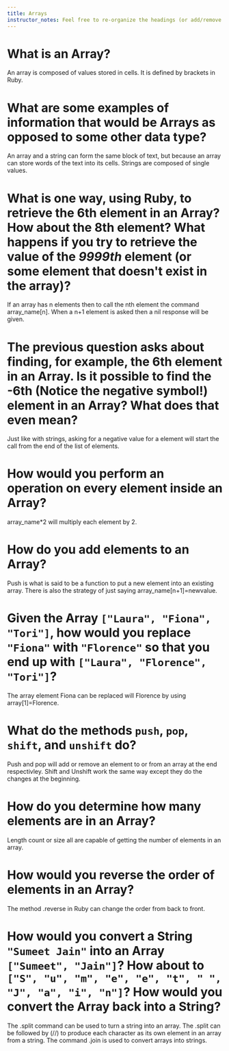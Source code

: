 ```yaml
---
title: Arrays
instructor_notes: Feel free to re-organize the headings (or add/remove headings) below. We included the headings for your benefit, but it's 100% fine if you want to write your responses in some different structure.
---
```


# What is an Array?

An array is composed of values stored in cells. It is defined by brackets in Ruby.

# What are some examples of information that would be Arrays as opposed to some other data type?

An array and a string can form the same block of text, but because an array can
store words of the text into its cells. Strings are composed of single values.

# What is one way, using Ruby, to retrieve the 6th element in an Array? How about the 8th element? What happens if you try to retrieve the value of the _9999th_ element (or some element that doesn't exist in the array)?

If an array has n elements then to call the nth element the command array_name[n].
When a n+1 element is asked then a nil response will be given.

# The previous question asks about finding, for example, the 6th element in an Array. Is it possible to find the **-6th** (Notice the negative symbol!) element in an Array? What does that even mean?

Just like with strings, asking for a negative value for a element will start the
call from the end of the list of elements.

# How would you perform an operation on every element inside an Array?

array_name*2 will multiply each element by 2. 

# How do you add elements to an Array?

Push is what is said to be a function to put a new element into an existing array.
There is also the strategy of just saying array_name[n+1]=newvalue.

# Given the Array `["Laura", "Fiona", "Tori"]`, how would you replace `"Fiona"` with `"Florence"` so that you end up with `["Laura", "Florence", "Tori"]`?

The array element Fiona can be replaced will Florence by using array[1]=Florence.

# What do the methods `push`, `pop`, `shift`, and `unshift` do?

Push and pop will add or remove an element to or from an array at the end
respectivley. Shift and Unshift work the same way except they do the changes at 
the beginning.

# How do you determine how many elements are in an Array?

Length count or size all are capable of getting the number of elements in an array.

# How would you reverse the order of elements in an Array?

The method .reverse in Ruby can change the order from back to front.

# How would you convert a String `"Sumeet Jain"` into an Array `["Sumeet", "Jain"]`? How about to `["S", "u", "m", "e", "e", "t", " ", "J", "a", "i", "n"]`? How would you convert the Array back into a String?

The .split command can be used to turn a string into an array. The .split can be
followed by (//) to produce each character as its own element in an array from a 
string. The command .join is used to convert arrays into strings.